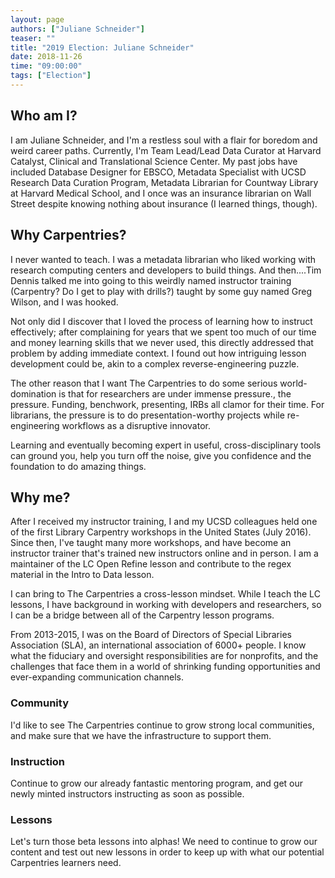 ```yaml
---
layout: page
authors: ["Juliane Schneider"]
teaser: ""
title: "2019 Election: Juliane Schneider"
date: 2018-11-26
time: "09:00:00"
tags: ["Election"]
---
```


## Who am I?

I am Juliane Schneider, and I'm a restless soul with a flair for boredom and weird career paths. Currently, I'm Team Lead/Lead Data Curator at Harvard Catalyst, Clinical and Translational Science Center. My past jobs have included Database Designer for EBSCO, Metadata Specialist with UCSD Research Data Curation Program, Metadata Librarian for Countway Library at Harvard Medical School, and I once was an insurance librarian on Wall Street despite knowing nothing about insurance (I learned things, though).

## Why Carpentries?

I never wanted to teach. I was a metadata librarian who liked working with research computing centers and developers to build things. And then....Tim Dennis talked me into going to this weirdly named instructor training (Carpentry? Do I get to play with drills?) taught by some guy named Greg Wilson, and I was hooked.

Not only did I discover that I loved the process of learning how to instruct effectively; after complaining for years that we spent too much of our time and money learning skills that we never used, this directly addressed that problem by adding immediate context. I found out how intriguing lesson development could be, akin to a complex reverse-engineering puzzle. 

The other reason that I want The Carpentries to do some serious world-domination is that for researchers are under immense pressure., the pressure. Funding, benchwork, presenting, IRBs all clamor for their time. For librarians, the pressure is to do presentation-worthy projects while re-engineering workflows as a disruptive innovator. 

Learning and eventually becoming expert in useful, cross-disciplinary tools can ground you, help you turn off the noise, give you confidence and the foundation to do amazing things.

## Why me?

After I received my instructor training, I and my UCSD colleagues held one of the first Library Carpentry workshops in the United States (July 2016). Since then, I've taught many more workshops, and have become an instructor trainer that's trained new instructors online and in person. I am a maintainer of the LC Open Refine lesson and contribute to the regex material in the Intro to Data lesson.

I can bring to The Carpentries a cross-lesson mindset. While I teach the LC lessons, I have background in working with developers and researchers, so I can be a bridge between all of the Carpentry lesson programs. 

From 2013-2015, I was on the Board of Directors of Special Libraries Association (SLA), an international association of 6000+ people. I know what the fiduciary and oversight responsibilities are for nonprofits, and the challenges that face them in a world of shrinking funding opportunities and ever-expanding communication channels. 

### Community
I'd like to see The Carpentries continue to grow strong local communities, and make sure that we have the infrastructure to support them. 

### Instruction
Continue to grow our already fantastic mentoring program, and get our newly minted instructors instructing as soon as possible.

### Lessons
Let's turn those beta lessons into alphas! We need to continue to grow our content and test out new lessons in order to keep up with what our potential Carpentries learners need.
